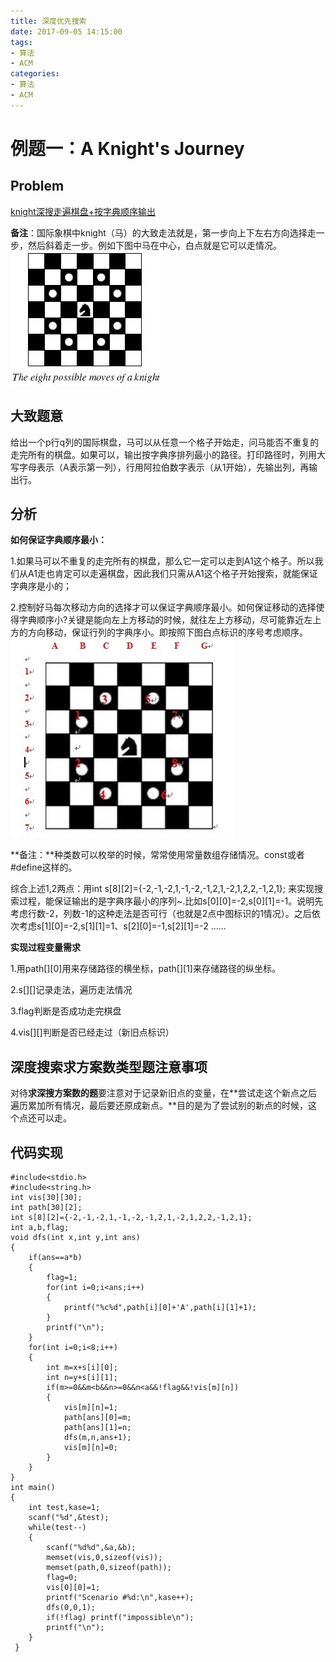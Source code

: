 ```yaml
---
title: 深度优先搜索
date: 2017-09-05 14:15:00
tags:
- 算法
- ACM
categories:
- 算法
- ACM
---
```


# 例题一：A Knight's Journey 

## Problem
[knight深搜走遍棋盘+按字典顺序输出](https://cn.vjudge.net/problem/POJ-2488)

**备注**：国际象棋中knight（马）的大致走法就是，第一步向上下左右方向选择走一步，然后斜着走一步。例如下图中马在中心，白点就是它可以走情况。
![knight下步可走的8种可能](/assets/img/8moves.jpg)

## 大致题意
给出一个p行q列的国际棋盘，马可以从任意一个格子开始走，问马能否不重复的走完所有的棋盘。如果可以，输出按字典序排列最小的路径。打印路径时，列用大写字母表示（A表示第一列），行用阿拉伯数字表示（从1开始），先输出列，再输出行。

## 分析

**如何保证字典顺序最小：**

1.如果马可以不重复的走完所有的棋盘，那么它一定可以走到A1这个格子。所以我们从A1走也肯定可以走遍棋盘，因此我们只需从A1这个格子开始搜索，就能保证字典序是小的；

2.控制好马每次移动方向的选择才可以保证字典顺序最小。如何保证移动的选择使得字典顺序小?关键是能向左上方移动的时候，就往左上方移动，尽可能靠近左上方的方向移动，保证行列的字典序小。即按照下图白点标识的序号考虑顺序。
![保证字典顺序最小的移动顺序](/assets/img/possible_move.jpg)

**备注：**种类数可以枚举的时候，常常使用常量数组存储情况。const或者#define这样的。

综合上述1,2两点：用int s[8][2]={-2,-1,-2,1,-1,-2,-1,2,1,-2,1,2,2,-1,2,1}; 来实现搜索过程，能保证输出的是字典序最小的序列~.比如s[0][0]=-2,s[0][1]=-1。说明先考虑行数-2，列数-1的这种走法是否可行（也就是2点中图标识的1情况）。之后依次考虑s[1][0]=-2,s[1][1]=1、s[2][0]=-1,s[2][1]=-2
……

**实现过程变量需求**

1.用path[][0]用来存储路径的横坐标，path[][1]来存储路径的纵坐标。

2.s[][]记录走法，遍历走法情况

3.flag判断是否成功走完棋盘

4.vis[][]判断是否已经走过（新旧点标识）

## 深度搜索求方案数类型题注意事项
对待**求深搜方案数的题**要注意对于记录新旧点的变量，在**尝试走这个新点之后遍历累加所有情况，最后要还原成新点。**目的是为了尝试别的新点的时候，这个点还可以走。

## 代码实现

    #include<stdio.h>  
    #include<string.h>  
    int vis[30][30];  
    int path[30][2];  
    int s[8][2]={-2,-1,-2,1,-1,-2,-1,2,1,-2,1,2,2,-1,2,1};  
    int a,b,flag;  
    void dfs(int x,int y,int ans)  
    {  
        if(ans==a*b)  
        {  
            flag=1;  
            for(int i=0;i<ans;i++)  
            {  
                printf("%c%d",path[i][0]+'A',path[i][1]+1);  
            }  
            printf("\n");  
        }  
        for(int i=0;i<8;i++)  
        {  
            int m=x+s[i][0];  
            int n=y+s[i][1];  
            if(m>=0&&m<b&&n>=0&&n<a&&!flag&&!vis[m][n])  
            {  
                vis[m][n]=1;  
                path[ans][0]=m;  
                path[ans][1]=n;  
                dfs(m,n,ans+1);  
                vis[m][n]=0;  
            }  
        }  
    }  
    int main()  
    {  
        int test,kase=1;  
        scanf("%d",&test);  
        while(test--)  
        {  
            scanf("%d%d",&a,&b);  
            memset(vis,0,sizeof(vis));  
            memset(path,0,sizeof(path));  
            flag=0;  
            vis[0][0]=1;  
            printf("Scenario #%d:\n",kase++);  
            dfs(0,0,1);  
            if(!flag) printf("impossible\n");  
            printf("\n");  
        }  
     }   
